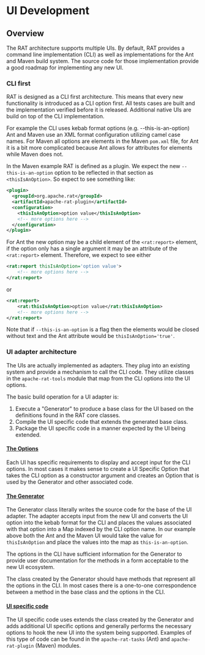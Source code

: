 <!---
 Licensed to the Apache Software Foundation (ASF) under one or more
 contributor license agreements.  See the NOTICE file distributed with
 this work for additional information regarding copyright ownership.
 The ASF licenses this file to You under the Apache License, Version 2.0
 (the "License"); you may not use this file except in compliance with
 the License.  You may obtain a copy of the License at

      http://www.apache.org/licenses/LICENSE-2.0

 Unless required by applicable law or agreed to in writing, software
 distributed under the License is distributed on an "AS IS" BASIS,
 WITHOUT WARRANTIES OR CONDITIONS OF ANY KIND, either express or implied.
 See the License for the specific language governing permissions and
 limitations under the License.
-->
# UI Development

## Overview

The RAT architecture supports multiple UIs. By default, RAT provides a command line implementation (CLI) as well as implementations for the Ant and Maven build system. The source code for those implementation provide a good roadmap for implementing any new UI.

### CLI first

RAT is designed as a CLI first architecture. This means that every new functionality is introduced as a CLI option first. All tests cases are built and the implementation verified before it is released. Additional native UIs are build on top of the CLI implementation. 

For example the CLI uses kebab format options (e.g. --this-is-an-option) Ant and Maven use an XML format configuration utilizing camel case names.
For Maven all options are elements in the Maven `pom.xml` file, for Ant it is a bit more complicated because Ant allows for attributes for elements while Maven does not.

In the Maven example RAT is defined as a plugin. We expect the new `--this-is-an-option` option to be reflected in that section as `<thisIsAnOption>`.
So expect to see something like: 

```xml
<plugin>
  <groupId>org.apache.rat</groupId>
  <artifactId>apache-rat-plugin</artifactId>
  <configuration>
    <thisIsAnOption>option value</thisIsAnOption>
    <!-- more options here -->
  </configuration>
</plugin>
```

For Ant the new option may be a child element of the `<rat:report>` element, if the option only has a single argument it may be an attribute of the `<rat:report>` element.
Therefore, we expect to see either

```xml
<rat:report thisIsAnOption='option value'>
    <!-- more options here -->
</rat:report>
```
or 

```xml
<rat:report>
    <rat:thisIsAnOption>option value</rat:thisIsAnOption>
    <!-- more options here -->
</rat:report>
```

Note that if `--this-is-an-option` is a flag then the elements would be closed without text and the Ant attribute would be `thisIsAnOption='true'`.

### UI adapter architecture

The UIs are actually implemented as adapters. They plug into an existing system and provide a mechanism to call the CLI code. They utilize classes in the `apache-rat-tools` module that map from the CLI options into the UI options.

The basic build operation for a UI adapter is:
1. Execute a "Generator" to produce a base class for the UI based on the definitions found in the RAT core classes.
2. Compile the UI specific code that extends the generated base class.
3. Package the UI specific code in a manner expected by the UI being extended.

#### [The Options](ui/options.html)

Each UI has specific requirements to display and accept input for the CLI options.
In most cases it makes sense to create a UI Specific Option that takes the CLI option as a constructor argument and creates an Option that is used by the Generator and other associated code.

#### [The Generator](ui/generator.html)

The Generator class literally writes the source code for the base of the UI adapter. The adapter accepts input from the new UI and converts the UI option into the kebab format for the CLI and places the values associated with that option into a Map indexed by the CLI option name.  In our example above both the Ant and the Maven UI would take the value for `thisIsAnOption` and place the values into the map as `this-is-an-option`.

The options in the CLI have sufficient information for the Generator to provide user documentation for the methods in a form acceptable to the new UI ecosystem.

The class created by the Generator should have methods that represent all the options in the CLI. In most cases there is a one-to-one correspondence between a method in the base class and the options in the CLI.

#### [UI specific code](ui/ui_specific.html)

The UI specific code uses extends the class created by the Generator and adds additional UI specific options and generally performs the necessary options to hook the new UI into the system being supported.
Examples of this type of code can be found in the `apache-rat-tasks` (Ant) and `apache-rat-plugin` (Maven) modules.
